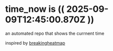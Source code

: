 # time_now is (( 2025-09-09T12:45:00.870Z ))

an automated repo that shows the currnent time

inspired by [breakingheatmap](https://github.com/breakingheatmap/breakingheatmap)